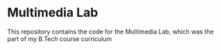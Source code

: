 # Multimedia Lab
This repository contains the code for the Multimedia Lab, which was the part of my B.Tech course curriculum
